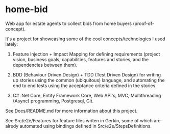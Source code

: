 # home-bid
Web app for estate agents to collect bids from home buyers (proof-of-concept).

It's a project for showcasing some of the cool concepts/technologies I used lately: 

1. Feature Injection + Impact Mapping for defining requirements (project vision, business goals, capabilities, features and stories, and the dependencies between them).

2. BDD (Behaviour Driven Design) + TDD (Test Driven Design) for writing up stories using the common (ubiquitous) language, and automating the end to end tests using the acceptance criteria defined in the stories.

3. C# .Net Core, Entity Framework Core, Web API's, MVC, Multithreading (Async) programming, Postgresql, Git.

See Docs/README.md for more information about this project.

See Src/e2e/Features for feature files writen in Gerkin, some of which are alredy automated using bindings defined in Src/e2e/StepsDefinitions.
